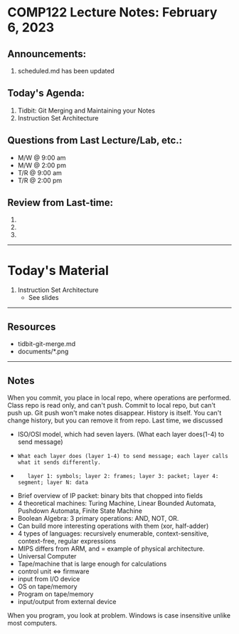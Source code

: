 # COMP122 Lecture Notes: February 6, 2023

## Announcements:
   1. scheduled.md has been updated


## Today's Agenda:
   1. Tidbit: Git Merging and Maintaining your Notes
   1. Instruction Set Architecture 


## Questions from Last Lecture/Lab, etc.:
   * M/W @ 9:00 am
   * M/W @ 2:00 pm
   * T/R @ 9:00 am
   * T/R @ 2:00 pm


## Review from Last-time:
   1. 
   1.
   1. 
      

---
# Today's Material
  1. Instruction Set Architecture
     - See slides

---
## Resources
  - tidbit-git-merge.md
  - documents/\*.png

---
## Notes
<!-- This section is for students to place their notes -->

When you commit, you place in local repo, where operations are performed. 
Class repo is read only, and can't push.
Commit to local repo, but can't push up.
Git push won't make notes disappear. 
History is itself.
You can't change history, but you can remove it from repo.
Last time, we discussed 
- ISO/OSI model, which had seven layers. (What each layer does(1-4) to send message)
-     What each layer does (layer 1-4) to send message; each layer calls what it sends differently.
-        layer 1: symbols; layer 2: frames; layer 3: packet; layer 4: segment; layer N: data
-  Brief overview of IP packet: binary bits that chopped into fields
- 4 theoretical machines: Turing Machine, Linear Bounded Automata, Pushdown Automata, Finite State Machine
- Boolean Algebra: 3 primary operations: AND, NOT, OR. 
-  Can build more interesting operations with them (xor, half-adder)
-  4 types of languages: recursively enumerable, context-sensitive, context-free, regular expressions
- MIPS differs from ARM, and = example of physical architecture.   
- Universal Computer
-  Tape/machine that is large enough for calculations
-  control unit <=> firmware
-  input from I/O device
-  OS on tape/memory
-  Program on tape/memory
-  input/output from external device

When you program, you look at problem. 
Windows is case insensitive unlike most computers. 
